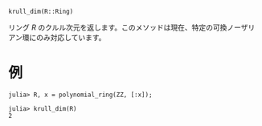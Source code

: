 ```
krull_dim(R::Ring)
```

リング $R$ のクルル次元を返します。このメソッドは現在、特定の可換ノーザリアン環にのみ対応しています。

# 例

```jldoctest
julia> R, x = polynomial_ring(ZZ, [:x]);

julia> krull_dim(R)
2
```
